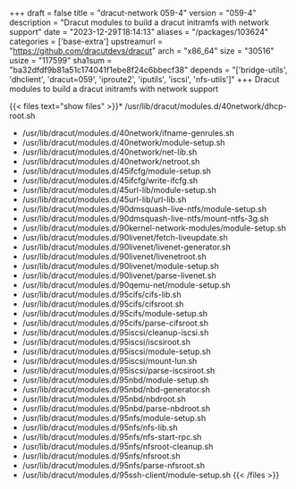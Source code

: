 +++
draft = false
title = "dracut-network 059-4"
version = "059-4"
description = "Dracut modules to build a dracut initramfs with network support"
date = "2023-12-29T18:14:13"
aliases = "/packages/103624"
categories = ['base-extra']
upstreamurl = "https://github.com/dracutdevs/dracut"
arch = "x86_64"
size = "30516"
usize = "117599"
sha1sum = "ba32dfdf9b81a51c174041f1ebe8f24c6bbecf38"
depends = "['bridge-utils', 'dhclient', 'dracut=059', 'iproute2', 'iputils', 'iscsi', 'nfs-utils']"
+++
Dracut modules to build a dracut initramfs with network support

{{< files text="show files" >}}* /usr/lib/dracut/modules.d/40network/dhcp-root.sh
* /usr/lib/dracut/modules.d/40network/ifname-genrules.sh
* /usr/lib/dracut/modules.d/40network/module-setup.sh
* /usr/lib/dracut/modules.d/40network/net-lib.sh
* /usr/lib/dracut/modules.d/40network/netroot.sh
* /usr/lib/dracut/modules.d/45ifcfg/module-setup.sh
* /usr/lib/dracut/modules.d/45ifcfg/write-ifcfg.sh
* /usr/lib/dracut/modules.d/45url-lib/module-setup.sh
* /usr/lib/dracut/modules.d/45url-lib/url-lib.sh
* /usr/lib/dracut/modules.d/90dmsquash-live-ntfs/module-setup.sh
* /usr/lib/dracut/modules.d/90dmsquash-live-ntfs/mount-ntfs-3g.sh
* /usr/lib/dracut/modules.d/90kernel-network-modules/module-setup.sh
* /usr/lib/dracut/modules.d/90livenet/fetch-liveupdate.sh
* /usr/lib/dracut/modules.d/90livenet/livenet-generator.sh
* /usr/lib/dracut/modules.d/90livenet/livenetroot.sh
* /usr/lib/dracut/modules.d/90livenet/module-setup.sh
* /usr/lib/dracut/modules.d/90livenet/parse-livenet.sh
* /usr/lib/dracut/modules.d/90qemu-net/module-setup.sh
* /usr/lib/dracut/modules.d/95cifs/cifs-lib.sh
* /usr/lib/dracut/modules.d/95cifs/cifsroot.sh
* /usr/lib/dracut/modules.d/95cifs/module-setup.sh
* /usr/lib/dracut/modules.d/95cifs/parse-cifsroot.sh
* /usr/lib/dracut/modules.d/95iscsi/cleanup-iscsi.sh
* /usr/lib/dracut/modules.d/95iscsi/iscsiroot.sh
* /usr/lib/dracut/modules.d/95iscsi/module-setup.sh
* /usr/lib/dracut/modules.d/95iscsi/mount-lun.sh
* /usr/lib/dracut/modules.d/95iscsi/parse-iscsiroot.sh
* /usr/lib/dracut/modules.d/95nbd/module-setup.sh
* /usr/lib/dracut/modules.d/95nbd/nbd-generator.sh
* /usr/lib/dracut/modules.d/95nbd/nbdroot.sh
* /usr/lib/dracut/modules.d/95nbd/parse-nbdroot.sh
* /usr/lib/dracut/modules.d/95nfs/module-setup.sh
* /usr/lib/dracut/modules.d/95nfs/nfs-lib.sh
* /usr/lib/dracut/modules.d/95nfs/nfs-start-rpc.sh
* /usr/lib/dracut/modules.d/95nfs/nfsroot-cleanup.sh
* /usr/lib/dracut/modules.d/95nfs/nfsroot.sh
* /usr/lib/dracut/modules.d/95nfs/parse-nfsroot.sh
* /usr/lib/dracut/modules.d/95ssh-client/module-setup.sh
{{< /files >}}